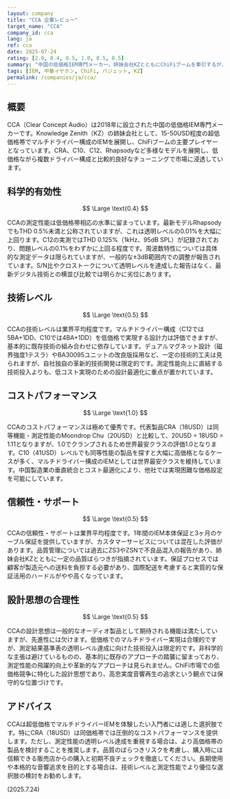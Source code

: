 ```yaml
---
layout: company
title: "CCA 企業レビュー"
target_name: "CCA"
company_id: cca
lang: ja
ref: cca
date: 2025-07-24
rating: [2.9, 0.4, 0.5, 1.0, 0.5, 0.5]
summary: "中国の低価格IEM専門メーカー。姉妹会社KZとともにChiFiブームを牽引するが、測定性能は低価格帯相応で透明レベルには程遠い。コストパフォーマンスは優秀だが技術レベルと科学的有効性に課題"
tags: [IEM, 中華イヤホン, ChiFi, バジェット, KZ]
permalink: /companies/ja/cca/
---
```


## 概要

CCA（Clear Concept Audio）は2018年に設立された中国の低価格IEM専門メーカーです。Knowledge Zenith（KZ）の姉妹会社として、15-50USD程度の超低価格帯でマルチドライバー構成のIEMを展開し、ChiFiブームの主要プレイヤーとなっています。CRA、C10、C12、Rhapsodyなど多様なモデルを展開し、低価格ながら複数ドライバー構成と比較的良好なチューニングで市場に浸透しています。

## 科学的有効性

$$ \Large \text{0.4} $$

CCAの測定性能は低価格帯相応の水準に留まっています。最新モデルRhapsodyでもTHD 0.5%未満と公称されていますが、これは透明レベルの0.01%を大幅に上回ります。C12の実測ではTHD 0.125%（1kHz、95dB SPL）が記録されており、問題レベルの0.1%をわずかに上回る程度です。周波数特性については具体的な測定データは限られていますが、一般的な±3dB範囲内での調整が報告されています。S/N比やクロストークについて透明レベルを達成した報告はなく、最新デジタル技術との横並び比較では明らかに劣位にあります。

## 技術レベル

$$ \Large \text{0.5} $$

CCAの技術レベルは業界平均程度です。マルチドライバー構成（C12では5BA+1DD、C10では4BA+1DD）を低価格で実現する設計力は評価できますが、基本的に既存技術の組み合わせに依存しています。デュアルマグネット設計（磁界強度1テスラ）やBA30095ユニットの改良版採用など、一定の技術的工夫は見られますが、自社独自の革新的技術開発は限定的です。測定性能向上に直結する技術投入よりも、低コスト実現のための設計最適化に重点が置かれています。

## コストパフォーマンス

$$ \Large \text{1.0} $$

CCAのコストパフォーマンスは極めて優秀です。代表製品CRA（18USD）は同等機能・測定性能のMoondrop Chu（20USD）と比較して、20USD ÷ 18USD = 1.11となりますが、1.0でクランプされるため世界最安クラスの評価1.0となります。C10（41USD）レベルでも同等性能の製品を探すと大幅に高価格となるケースが多く、マルチドライバー構成のIEMとしては世界最安クラスを維持しています。中国製造業の垂直統合とコスト最適化により、他社では実現困難な価格設定を可能にしています。

## 信頼性・サポート

$$ \Large \text{0.5} $$

CCAの信頼性・サポートは業界平均程度です。1年間のIEM本体保証と3ヶ月のケーブル保証を提供していますが、カスタマーサービスについては混在した評価があります。品質管理については過去にZS3やZSNで不良品混入の報告があり、姉妹会社KZとともに一定の品質ばらつきが指摘されています。保証プロセスでは顧客が製造元への送料を負担する必要があり、国際配送を考慮すると実質的な保証活用のハードルがやや高くなっています。

## 設計思想の合理性

$$ \Large \text{0.5} $$

CCAの設計思想は一般的なオーディオ製品として期待される機能は満たしていますが、先進性には欠けます。低価格でのマルチドライバー実現は合理的ですが、測定結果基準表の透明レベル達成に向けた技術投入は限定的です。非科学的な主張は避けているものの、基本的に既存のアプローチの踏襲に留まっており、測定性能の飛躍的向上や革新的なアプローチは見られません。ChiFi市場での低価格競争に特化した設計思想であり、高忠実度音響再生の追求という観点では保守的な位置づけです。

## アドバイス

CCAは超低価格でマルチドライバーIEMを体験したい入門者には適した選択肢です。特にCRA（18USD）は同価格帯では圧倒的なコストパフォーマンスを提供します。ただし、測定性能の透明レベル達成を重視する場合は、より高価格帯の製品を検討することを推奨します。品質のばらつきリスクを考慮し、購入時には信頼できる販売店からの購入と初期不良チェックを徹底してください。長期使用や本格的な音響追求を目的とする場合は、技術レベルと測定性能でより優位な選択肢の検討をお勧めします。

(2025.7.24)